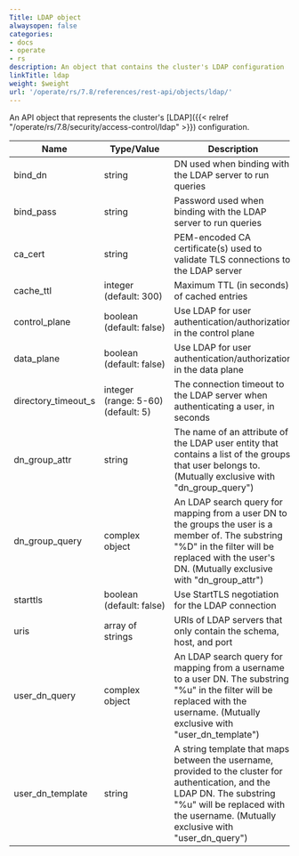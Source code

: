 ```yaml
---
Title: LDAP object
alwaysopen: false
categories:
- docs
- operate
- rs
description: An object that contains the cluster's LDAP configuration
linkTitle: ldap
weight: $weight
url: '/operate/rs/7.8/references/rest-api/objects/ldap/'
---
```


An API object that represents the cluster's [LDAP]({{< relref "/operate/rs/7.8/security/access-control/ldap" >}}) configuration.

| Name | Type/Value | Description |
|------|------------|-------------|
| bind_dn | string | DN used when binding with the LDAP server to run queries |
| bind_pass | string | Password used when binding with the LDAP server to run queries |
| ca_cert | string | PEM-encoded CA certificate(s) used to validate TLS connections to the LDAP server |
| cache_ttl | integer (default:&nbsp;300) | Maximum TTL (in seconds) of cached entries |
| control_plane | boolean (default:&nbsp;false) | Use LDAP for user authentication/authorization in the control plane |
| data_plane | boolean (default:&nbsp;false) | Use LDAP for user authentication/authorization in the data plane |
| directory_timeout_s | integer (range:&nbsp;5-60) (default:&nbsp;5) | The connection timeout to the LDAP server when authenticating a user, in seconds |
| dn_group_attr | string | The name of an attribute of the LDAP user entity that contains a list of the groups that user belongs to. (Mutually exclusive with "dn_group_query") |
| dn_group_query | complex object | An LDAP search query for mapping from a user DN to the groups the user is a member of. The substring "%D" in the filter will be replaced with the user's DN. (Mutually exclusive with "dn_group_attr") |
| starttls | boolean (default:&nbsp;false) | Use StartTLS negotiation for the LDAP connection |
| uris | array of strings | URIs of LDAP servers that only contain the schema, host, and port |
| user_dn_query | complex object | An LDAP search query for mapping from a username to a user DN. The substring "%u" in the filter will be replaced with the username. (Mutually exclusive with "user_dn_template") |
| user_dn_template | string | A string template that maps between the username, provided to the cluster for authentication, and the LDAP DN. The substring "%u" will be replaced with the username. (Mutually exclusive with "user_dn_query") |

